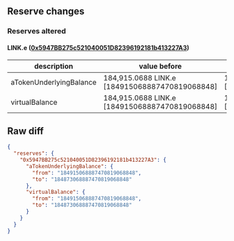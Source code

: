 ## Reserve changes

### Reserves altered

#### LINK.e ([0x5947BB275c521040051D82396192181b413227A3](https://snowtrace.io/address/0x5947BB275c521040051D82396192181b413227A3))

| description | value before | value after |
| --- | --- | --- |
| aTokenUnderlyingBalance | 184,915.0688 LINK.e [184915068887470819068848] | 184,873.0688 LINK.e [184873068887470819068848] |
| virtualBalance | 184,915.0688 LINK.e [184915068887470819068848] | 184,873.0688 LINK.e [184873068887470819068848] |


## Raw diff

```json
{
  "reserves": {
    "0x5947BB275c521040051D82396192181b413227A3": {
      "aTokenUnderlyingBalance": {
        "from": "184915068887470819068848",
        "to": "184873068887470819068848"
      },
      "virtualBalance": {
        "from": "184915068887470819068848",
        "to": "184873068887470819068848"
      }
    }
  }
}
```
